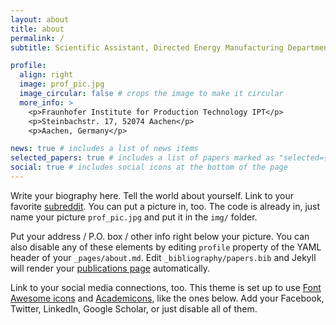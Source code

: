 ```yaml
---
layout: about
title: about
permalink: /
subtitle: Scientific Assistant, Directed Energy Manufacturing Department

profile:
  align: right
  image: prof_pic.jpg
  image_circular: false # crops the image to make it circular
  more_info: >
    <p>Fraunhofer Institute for Production Technology IPT</p>
    <p>Steinbachstr. 17, 52074 Aachen</p>
    <p>Aachen, Germany</p>

news: true # includes a list of news items
selected_papers: true # includes a list of papers marked as "selected={true}"
social: true # includes social icons at the bottom of the page
---
```


Write your biography here. Tell the world about yourself. Link to your favorite [subreddit](http://reddit.com). You can put a picture in, too. The code is already in, just name your picture `prof_pic.jpg` and put it in the `img/` folder.

Put your address / P.O. box / other info right below your picture. You can also disable any of these elements by editing `profile` property of the YAML header of your `_pages/about.md`. Edit `_bibliography/papers.bib` and Jekyll will render your [publications page](/al-folio/publications/) automatically.

Link to your social media connections, too. This theme is set up to use [Font Awesome icons](https://fontawesome.com/) and [Academicons](https://jpswalsh.github.io/academicons/), like the ones below. Add your Facebook, Twitter, LinkedIn, Google Scholar, or just disable all of them.
